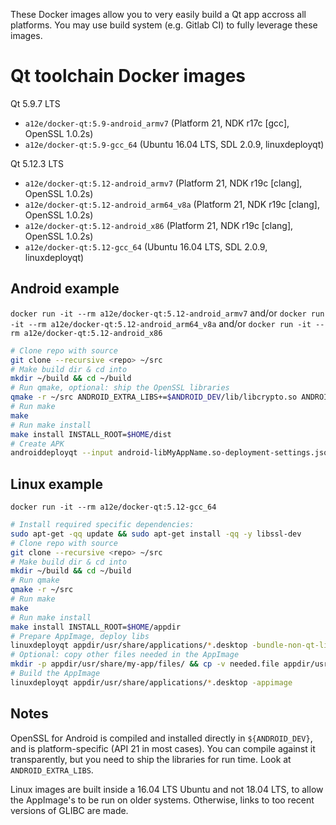 These Docker images allow you to very easily build a Qt app accross all platforms. You may use build system (e.g. Gitlab CI) to fully leverage these images.

Qt toolchain Docker images
==========================

Qt 5.9.7 LTS
* `a12e/docker-qt:5.9-android_armv7` (Platform 21, NDK r17c [gcc], OpenSSL 1.0.2s)
* `a12e/docker-qt:5.9-gcc_64` (Ubuntu 16.04 LTS, SDL 2.0.9, linuxdeployqt)

Qt 5.12.3 LTS
* `a12e/docker-qt:5.12-android_armv7` (Platform 21, NDK r19c [clang], OpenSSL 1.0.2s)
* `a12e/docker-qt:5.12-android_arm64_v8a` (Platform 21, NDK r19c [clang], OpenSSL 1.0.2s)
* `a12e/docker-qt:5.12-android_x86` (Platform 21, NDK r19c [clang], OpenSSL 1.0.2s)
* `a12e/docker-qt:5.12-gcc_64` (Ubuntu 16.04 LTS, SDL 2.0.9, linuxdeployqt)

Android example
---------------

`docker run -it --rm a12e/docker-qt:5.12-android_armv7`
and/or 
`docker run -it --rm a12e/docker-qt:5.12-android_arm64_v8a`
and/or 
`docker run -it --rm a12e/docker-qt:5.12-android_x86`

```sh
# Clone repo with source
git clone --recursive <repo> ~/src
# Make build dir & cd into
mkdir ~/build && cd ~/build
# Run qmake, optional: ship the OpenSSL libraries
qmake -r ~/src ANDROID_EXTRA_LIBS+=$ANDROID_DEV/lib/libcrypto.so ANDROID_EXTRA_LIBS+=$ANDROID_DEV/lib/libssl.so
# Run make
make
# Run make install 
make install INSTALL_ROOT=$HOME/dist
# Create APK
androiddeployqt --input android-libMyAppName.so-deployment-settings.json --output dist/ --android-platform $SDK_PLATFORM --deployment bundled --gradle --release
```

Linux example
-------------

`docker run -it --rm a12e/docker-qt:5.12-gcc_64`

```sh
# Install required specific dependencies:
sudo apt-get -qq update && sudo apt-get install -qq -y libssl-dev
# Clone repo with source
git clone --recursive <repo> ~/src
# Make build dir & cd into
mkdir ~/build && cd ~/build
# Run qmake
qmake -r ~/src
# Run make
make
# Run make install 
make install INSTALL_ROOT=$HOME/appdir
# Prepare AppImage, deploy libs
linuxdeployqt appdir/usr/share/applications/*.desktop -bundle-non-qt-libs -qmldir=~/src/resources/ -extra-plugins=iconengines
# Optional: copy other files needed in the AppImage
mkdir -p appdir/usr/share/my-app/files/ && cp -v needed.file appdir/usr/share/my-app/files/
# Build the AppImage
linuxdeployqt appdir/usr/share/applications/*.desktop -appimage
```

Notes
-----

OpenSSL for Android is compiled and installed directly in `${ANDROID_DEV}`, and is platform-specific (API 21 in most cases). You can compile against it transparently, but you need to ship the libraries for run time. Look at `ANDROID_EXTRA_LIBS`.

Linux images are built inside a 16.04 LTS Ubuntu and not 18.04 LTS, to allow the AppImage's to be run on older systems. Otherwise, links to too recent versions of GLIBC are made.
